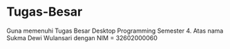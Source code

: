 # Tugas-Besar
Guna memenuhi Tugas Besar Desktop Programming Semester 4.
Atas nama Sukma Dewi Wulansari dengan NIM = 32602000060
